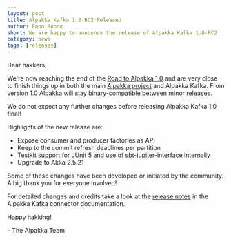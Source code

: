 ```yaml
---
layout: post
title: Alpakka Kafka 1.0-RC2 Released
author: Enno Runne
short: We are happy to announce the release of Alpakka Kafka 1.0-RC2
category: news
tags: [releases]
---
```


Dear hakkers,

We're now reaching the end of the [Road to Alpakka 1.0](https://akka.io/blog/news/2018/08/30/alpakka-towards-1.0) and are very close to finish things up in both the main [Alpakka project](https://doc.akka.io/docs/alpakka/current/) and Alpakka Kafka. From version 1.0 Alpakka will stay [binary-compatible](https://doc.akka.io/docs/akka/current/common/binary-compatibility-rules.html#binary-compatibility-rules) between minor releases.

We do not expect any further changes before releasing Alpakka Kafka 1.0 final!

Highlights of the new release are:

* Expose consumer and producer factories as API
* Keep to the commit refresh deadlines per partition 
* Testkit support for JUnit 5 and use of [sbt-jupiter-interface](https://github.com/maichler/sbt-jupiter-interface) internally
* Upgrade to Akka 2.5.21

Some of these changes have been developed or initiated by the community. A big thank you for everyone involved!

For detailed changes and credits take a look at the [release notes](https://doc.akka.io/docs/alpakka-kafka/current/release-notes/1.0.html) in the Alpakka Kafka connector documentation.

Happy hakking!

– The Alpakka Team
